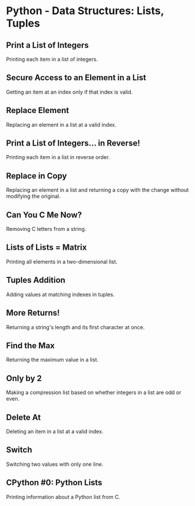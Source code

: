 # Python - Data Structures: Lists, Tuples

## Print a List of Integers
Printing each item in a list of integers.

## Secure Access to an Element in a List
Getting an item at an index only if that index is valid.

## Replace Element
Replacing an element in a list at a valid index.

## Print a List of Integers... in Reverse!
Printing each item in a list in reverse order.

## Replace in Copy
Replacing an element in a list and returning a copy with the change without modifying the original.

## Can You C Me Now?
Removing C letters from a string.

## Lists of Lists = Matrix
Printing all elements in a two-dimensional list.

## Tuples Addition
Adding values at matching indexes in tuples.

## More Returns!
Returning a string's length and its first character at once.

## Find the Max
Returning the maximum value in a list.

## Only by 2
Making a compression list based on whether integers in a list are odd or even.

## Delete At
Deleting an item in a list at a valid index.

## Switch
Switching two values with only one line.

## CPython #0: Python Lists
Printing information about a Python list from C.
